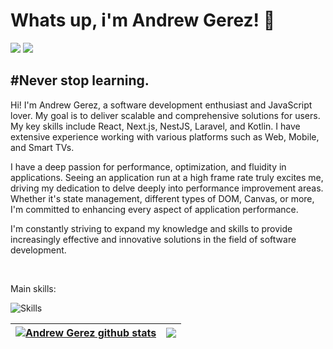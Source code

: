 <h1> Whats up, i'm Andrew Gerez! 🥷</h1>
<div> 
     <a href="https://www.instagram.com/flawssouls/" target="_blank"><img src="https://img.shields.io/badge/-Instagram-%23E4405F?style=for-the-badge&logo=instagram&logoColor=white" target="_blank"></a> 
     <a href="https://www.linkedin.com/in/andrewgerez/" target="_blank"><img src="https://img.shields.io/badge/-LinkedIn-%230077B5?style=for-the-badge&logo=linkedin&logoColor=white" target="_blank"></a>
 </div>
<h2 align="left">
#Never stop learning.
</h2>
<p>
Hi! I'm Andrew Gerez, a software development enthusiast and JavaScript lover. My goal is to deliver scalable and comprehensive solutions for users. My key skills include React, Next.js, NestJS, Laravel, and Kotlin. I have extensive experience working with various platforms such as Web, Mobile, and Smart TVs.

I have a deep passion for performance, optimization, and fluidity in applications. Seeing an application run at a high frame rate truly excites me, driving my dedication to delve deeply into performance improvement areas. Whether it's state management, different types of DOM, Canvas, or more, I'm committed to enhancing every aspect of application performance.

 I'm constantly striving to expand my knowledge and skills to provide increasingly effective and innovative solutions in the field of software development.
</p>
  
<br>

<p>Main skills: </p>
<div align="left">

![Skills](https://skillicons.dev/icons?i=js,ts,nodejs,nest,react,next,laravel,kotlin,mysql,postgres,docker,styledcomponents,tailwind,vite)

  </div>
  
| <a href="https://github.com/andrewgerez/github-readme-stats"><img align="center" src="https://github-readme-stats.vercel.app/api?username=andrewgerez&show_icons=true&include_all_commits=true&theme=nord&hide_border=true&hide=contribs" alt="Andrew Gerez github stats" /></a> | <a href="https://github.com/andrewgerez/github-readme-stats"><img align="center" src="https://github-readme-stats.vercel.app/api/top-langs/?username=andrewgerez&layout=compact&theme=nord&hide_border=true" /></a> |
| ------------- | ------------- |
